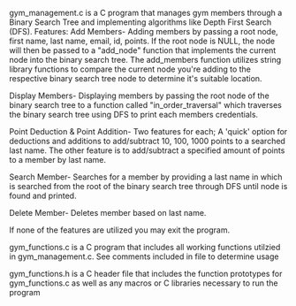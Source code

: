 gym_management.c is a C program that manages gym members through a Binary Search Tree and implementing algorithms like Depth First Search (DFS).
Features:
  Add Members- Adding members by passing a root node, first name, last name, email, id, points. If the root node is NULL, the node will then be passed to a "add_node" function that implements the current node into the binary search tree.
               The add_members function utilizes string library functions to compare the current node you're adding to the respective binary search tree node to determine it's suitable location.

  Display Members- Displaying members by passing the root node of the binary search tree to a function called "in_order_traversal" which traverses the binary search tree using DFS to print each members credentials.
  
  Point Deduction & Point Addition- Two features for each; A 'quick' option for deductions and additions to add/subtract 10, 100, 1000 points to a searched last name. The other feature is to add/subtract a specified amount of points to a member by last name.

  Search Member- Searches for a member by providing a last name in which is searched from the root of the binary search tree through DFS until node is found and printed.

  Delete Member- Deletes member based on last name.

If none of the features are utilized you may exit the program.


gym_functions.c is a C program that includes all working functions utilzied in gym_management.c. See comments included in file to determine usage

gym_functions.h is a C header file that includes the function prototypes for gym_functions.c as well as any macros or C libraries necessary to run the program
